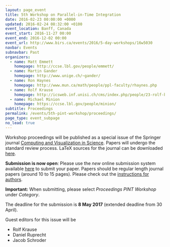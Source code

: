 ```yaml
---
layout: page_event
title: 5th Workshop on Parallel-in-Time Integration
date: 2016-02-23 00:00:00 +0000
updated: 2016-02-24 08:32:00 +0100
event_location: Banff, Canada
event_start: 2016-11-27 00:00
event_end: 2016-12-02 00:00
event_url: http://www.birs.ca/events/2016/5-day-workshops/16w5030
navbar: Events
subnavbar: Past
organizers:
  - name: Matt Emmett
    homepage: http://ccse.lbl.gov/people/emmett/
  - name: Martin Gander
    homepage: http://www.unige.ch/~gander/
  - name: Ron Haynes
    homepage: http://www.mun.ca/math/people/ppl-faculty/rhaynes.php
  - name: Rolf Krause
    homepage: http://icsweb.inf.unisi.ch/cms/index.php/people/23-rolf-krause.html
  - name: Michael Minion
    homepage: https://ccse.lbl.gov/people/minion/
subtitle: Proceedings
permalink: /events/5th-pint-workshop/proceedings/
page_type: event_subpage
no_lead: true
---
```


Workshop proceedings will be published as a special issue of the Springer journal [Computing and Visualization in Science](http://link.springer.com/journal/791). Papers will undergo the standard review process. LaTeX sources for the journal can be downloaded [here](http://static.springer.com/sgw/documents/468198/application/zip/LaTeX.zip).

**Submission is now open**: Please use the *new* online submission system available [here](https://cvs.gcsc.uni-frankfurt.de/en/papers/new?sid=WBXGL0AwwteFze3QG) to submit your paper. Papers should be regular length journal papers (around 10 to 15 pages). Please check out the [instructions for authors](http://www.springer.com/mathematics/computational+science+%26+engineering/journal/791?detailsPage=pltci_1060654).

**Important:** When submitting, please select *Proceedings PINT Workshop* under *Category*.

The deadline for the submission is **8 May 2017** (extended deadline from 30 April).

Guest editors for this issue will be

 - Rolf Krause
 - Daniel Ruprecht
 - Jacob Schroder
